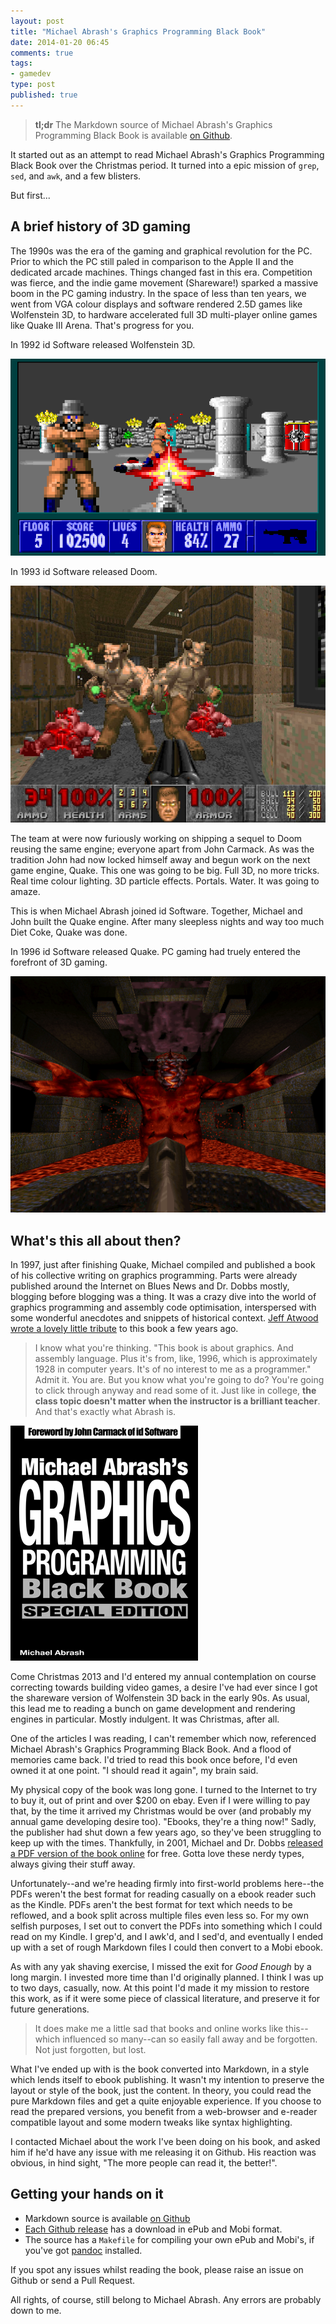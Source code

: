```yaml
---
layout: post
title: "Michael Abrash's Graphics Programming Black Book"
date: 2014-01-20 06:45
comments: true
tags:
- gamedev
type: post
published: true
---
```


> **tl;dr** The Markdown source of Michael Abrash's Graphics Programming Black Book is available [on Github](https://github.com/jagregory/abrash-black-book).

It started out as an attempt to read Michael Abrash's Graphics Programming Black Book over the Christmas period. It turned into a epic mission of `grep`, `sed`, and `awk`, and a few blisters.

<!-- more -->

But first...

## A brief history of 3D gaming

The 1990s was the era of the gaming and graphical revolution for the PC. Prior to which the PC still paled in comparison to the Apple II and the dedicated arcade machines. Things changed fast in this era. Competition was fierce, and the indie game movement (Shareware!) sparked a massive boom in the PC gaming industry. In the space of less than ten years, we went from VGA colour displays and software rendered 2.5D games like Wolfenstein 3D, to hardware accelerated full 3D multi-player online games like Quake III Arena. That's progress for you.

In 1992 id Software released Wolfenstein 3D.

![](/images/abrash-black-book-1.png)

In 1993 id Software released Doom.

![](/images/abrash-black-book-2.jpg)

The team at were now furiously working on shipping a sequel to Doom reusing the same engine; everyone apart from John Carmack. As was the tradition John had now locked himself away and begun work on the next game engine, Quake. This one was going to be big. Full 3D, no more tricks. Real time colour lighting. 3D particle effects. Portals. Water. It was going to amaze.

This is when Michael Abrash joined id Software. Together, Michael and John built the Quake engine. After many sleepless nights and way too much Diet Coke, Quake was done. 

In 1996 id Software released Quake. PC gaming had truely entered the forefront of 3D gaming.

![](/images/abrash-black-book-3.png)

## What's this all about then?

In 1997, just after finishing Quake, Michael compiled and published a book of his collective writing on graphics programming. Parts were already published around the Internet on Blues News and Dr. Dobbs mostly, blogging before blogging was a thing. It was a crazy dive into the world of graphics programming and assembly code optimisation, interspersed with some wonderful anecdotes and snippets of historical context. [Jeff Atwood wrote a lovely little tribute](http://www.codinghorror.com/blog/2008/02/there-aint-no-such-thing-as-the-fastest-code.html) to this book a few years ago.

> I know what you're thinking. "This book is about graphics. And assembly language. Plus it's from, like, 1996, which is approximately 1928 in computer years. It's of no interest to me as a programmer." Admit it. You are. But you know what you're going to do? You're going to click through anyway and read some of it. Just like in college, **the class topic doesn't matter when the instructor is a brilliant teacher**. And that's exactly what Abrash is.

![](/images/abrash-black-book-4.png)

Come Christmas 2013 and I'd entered my annual contemplation on course correcting towards building video games, a desire I've had ever since I got the shareware version of Wolfenstein 3D back in the early 90s. As usual, this lead me to reading a bunch on game development and rendering engines in particular. Mostly indulgent. It was Christmas, after all.

One of the articles I was reading, I can't remember which now, referenced Michael Abrash's Graphics Programming Black Book. And a flood of memories came back. I'd tried to read this book once before, I'd even owned it at one point. "I should read it again", my brain said.

My physical copy of the book was long gone. I turned to the Internet to try to buy it, out of print and over $200 on ebay. Even if I were willing to pay that, by the time it arrived my Christmas would be over (and probably my annual game developing desire too). "Ebooks, they're a thing now!" Sadly, the publisher had shut down a few years ago, so they've been struggling to keep up with the times. Thankfully, in 2001, Michael and Dr. Dobbs [released a PDF version of the book online](http://www.drdobbs.com/parallel/graphics-programming-black-book/184404919) for free. Gotta love these nerdy types, always giving their stuff away.

Unfortunately--and we're heading firmly into first-world problems here--the PDFs weren't the best format for reading casually on a ebook reader such as the Kindle. PDFs aren't the best format for text which needs to be reflowed, and a book split across multiple files even less so. For my own selfish purposes, I set out to convert the PDFs into something which I could read on my Kindle. I grep'd, and I awk'd, and I sed'd, and eventually I ended up with a set of rough Markdown files I could then convert to a Mobi ebook.

As with any yak shaving exercise, I missed the exit for *Good Enough* by a long margin. I invested more time than I'd originally planned. I think I was up to two days, casually, now. At this point I'd made it my mission to restore this work, as if it were some piece of classical literature, and preserve it for future generations.

> It does make me a little sad that books and online works like this--which influenced so many--can so easily fall away and be forgotten. Not just forgotten, but lost.

What I've ended up with is the book converted into Markdown, in a style which lends itself to ebook publishing. It wasn't my intention to preserve the layout or style of the book, just the content. In theory, you could read the pure Markdown files and get a quite enjoyable experience. If you choose to read the prepared versions, you benefit from a web-browser and e-reader compatible layout and some modern tweaks like syntax highlighting.

I contacted Michael about the work I've been doing on his book, and asked him if he'd have any issue with me releasing it on Github. His reaction was obvious, in hind sight, "The more people can read it, the better!".

## Getting your hands on it

  * Markdown source is available [on Github](https://github.com/jagregory/abrash-black-book)
  * [Each Github release](https://github.com/jagregory/abrash-black-book/releases) has a download in ePub and Mobi format.
  * The source has a `Makefile` for compiling your own ePub and Mobi's, if you've got [pandoc](http://johnmacfarlane.net/pandoc/) installed.

If you spot any issues whilst reading the book, please raise an issue on Github or send a Pull Request.

All rights, of course, still belong to Michael Abrash. Any errors are probably down to me.
